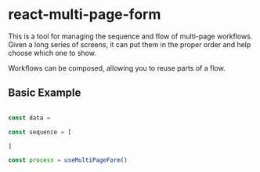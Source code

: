 # react-multi-page-form

This is a tool for managing the sequence and flow of multi-page workflows. Given a long series of screens, it can put them in the proper order and help choose which one to show.

Workflows can be composed, allowing you to reuse parts of a flow.

## Basic Example

```ts

const data = 

const sequence = [

]

const process = useMultiPageForm()


```